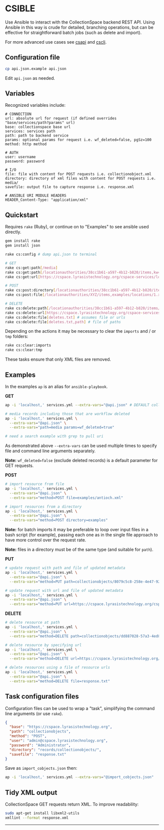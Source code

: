 CSIBLE
======

Use Ansible to interact with the CollectionSpace backend REST API. Using Ansible in this way is crude for detailed, branching operations, but can be effective for straightforward batch jobs (such as delete and import).

For more advanced use cases see [csapi](https://github.com/mark-cooper/csapi) and [cscli](https://github.com/mark-cooper/cscli).

Configuration file
------------------

```bash
cp api.json.example api.json
```

Edit `api.json` as needed.

Variables
---------

Recognized variables include:

```
# CONNECTION
url: absolute url for request (if defined overrides "base/services/path?params" url)
base: collectionspace base url
services: services path
path: path to backend service
params: optional params for request i.e. wf_deleted=false, pgSz=100
method: http method

# AUTH
user: username
password: password

# I/O
file: file with content for POST requests i.e. collectionobject.xml
directory: directory of xml files with content for POST requests i.e. media/
savefile: output file to capture response i.e. response.xml

# ANSIBLE URI MODULE HEADERS
HEADER_Content-Type: "application/xml"
```

Quickstart
----------

Requires `rake` (Ruby), or continue on to "Examples" to see ansible used directly.

```bash
gem install rake
gem install json

rake cs:config # dump api.json to terminal

# GET
rake cs:get:path[/media]
rake cs:get:path[/locationauthorities/38cc1b61-a597-4b12-b820/items,kw=EwoodPark702918]
rake cs:get:url[https://cspace.lyrasistechnology.org/cspace-services/locationauthorities]

# POST
rake cs:post:directory[/locationauthorities/38cc1b61-a597-4b12-b820/items,locations,1]
rake cs:post:file[/locationauthorities/XYZ/items,examples/locations/1.xml]

# DELETE
rake cs:delete:path[/locationauthorities/38cc1b61-a597-4b12-b820/items/a22a97ec-57fc-4b86-a366]
rake cs:delete:url[https://cspace.lyrasistechnology.org/cspace-services/locationauthorities/38cc1b61-a597-4b12-b820/items/a22a97ec-57fc-4b86-a366]
rake cs:delete:file[deletes.txt] # assumes file or urls
rake cs:delete:file[deletes.txt,path] # file of paths
```

Depending on the actions it may be necessary to clear the `imports` and / or `tmp` folders:

```bash
rake cs:clear:imports
rake cs:clear:tmp
```

These tasks ensure that only XML files are removed.

Examples
--------

In the examples `ap` is an alias for `ansible-playbook`.

**GET**

```bash
ap -i 'localhost,' services.yml --extra-vars="@api.json" # DEFAULT collectionobjects

# media records including those that are workflow deleted
ap -i 'localhost,' services.yml \
  --extra-vars="@api.json" \
  --extra-vars="path=media params=wf_deleted=true"

# need a search example with grep to pull uri
```

As demonstrated above `--extra-vars` can be used multiple times to specify file and command line arguments separately.

**Note:** `wf_deleted=false` (exclude deleted records) is a default parameter for GET requests.

**POST**

```bash
# import resource from file
ap -i 'localhost,' services.yml \
  --extra-vars="@api.json" \
  --extra-vars="method=POST file=examples/antioch.xml"

# import resources from a directory
ap -i 'localhost,' services.yml \
  --extra-vars="@api.json" \
  --extra-vars="method=POST directory=examples"
```

**Note:** for batch imports it may be preferable to loop over input files in a bash script (for example), passing each one as in the single file approach to have more control over the request rate.

**Note:** files in a directory must be of the same type (and suitable for `path`).

**PUT**

```bash
# update request with path and file of updated metadata
ap -i 'localhost,' services.yml \
  --extra-vars="@api.json" \
  --extra-vars="method=PUT path=collectionobjects/8079c5c8-258e-4e47-921b file=examples/antioch-updated.xml"

# update request with url and file of updated metadata
ap -i 'localhost,' services.yml \
  --extra-vars="@api.json" \
  --extra-vars="method=PUT url=https://cspace.lyrasistechnology.org/cspace-services/collectionobjects/8079c5c8-258e-4e47-921b file=examples/antioch-updated.xml"
```

**DELETE**

```bash
# delete resource at path
ap -i 'localhost,' services.yml \
  --extra-vars="@api.json" \
  --extra-vars="method=DELETE path=collectionobjects/dd887028-57a3-4ed8-b3c4"

# delete resource by specifying url
ap -i 'localhost,' services.yml \
  --extra-vars="@api.json" \
  --extra-vars="method=DELETE url=https://cspace.lyrasistechnology.org/cspace-services/collectionobjects/d87be7a7-2edc-45ce-b03e"

# delete resources using a file of resource urls
ap -i 'localhost,' services.yml \
  --extra-vars="@api.json" \
  --extra-vars="method=DELETE file=response.txt"
```

Task configuration files
------------------------

Configuration files can be used to wrap a "task", simplifying the command line arguments (or use `rake`).

```json
{
  "base": "https://cspace.lyrasistechnology.org",
  "path": "collectionobjects",
  "method": "POST",
  "user": "admin@cspace.lyrasistechnology.org",
  "password": "Administrator",
  "directory": "records/collectionobjects/",
  "savefile": "response.txt"
}
```

Save as `import_cobjects.json` then:

```bash
ap -i 'localhost,' services.yml --extra-vars="@import_cobjects.json"
```

Tidy XML output
---------------

CollectionSpace GET requests return XML. To improve readability:

```bash
sudo apt-get install libxml2-utils
xmllint --format response.xml
```

---
